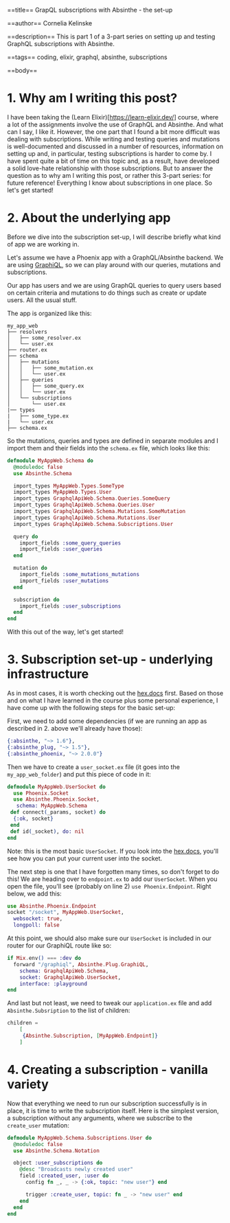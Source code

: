 ==title==
GrapQL subscriptions with Absinthe - the set-up

==author==
Cornelia Kelinske

==description==
This is part 1 of a 3-part series on setting up and testing GraphQL subscriptions with Absinthe.

==tags==
coding, elixir, graphql, absinthe, subscriptions

==body==

# 1. Why am I writing this post?

I have been taking the (Learn Elixir)[https://learn-elixir.dev/] course, where a lot of the assignments involve the use of GraphQL and Absinthe. And what can I say, I like it. However, the one part that I found a bit more difficult was dealing with subscriptions.
While writing and testing queries and mutations is well-documented and discussed in a number of resources, information on setting up and, in particular, testing subscriptions is harder to come by. I have spent quite a bit of time on this topic and, as a result, have developed a solid love-hate relationship with those subscriptions. 
But to answer the question as to why am I writing this post, or rather this 3-part series: for future reference! Everything I know about subscriptions in one place. So let's get started!


# 2. About the underlying app

Before we dive into the subscription set-up, I will describe briefly what kind of app we are working in.

Let's assume we have a Phoenix app with a GraphQL/Absinthe backend. We are using [GraphiQL](https://hexdocs.pm/absinthe_plug/Absinthe.Plug.GraphiQL.html), so we can play around with our queries, mutations and subscriptions.

Our app has users and we are using GraphQL queries to query users based on certain criteria and mutations to do things such as create or update users.
All the usual stuff.

The app is organized like this:

```
my_app_web   
├── resolvers
│   ├── some_resolver.ex 
│   └── user.ex
├── router.ex
├── schema
│   ├── mutations
│   │   ├── some_mutation.ex
│   │   └── user.ex
│   ├── queries
│   │   ├── some_query.ex
│   │   └── user.ex
│   └── subscriptions
│       └── user.ex
|── types
|   ├── some_type.ex
|   └── user.ex 
├── schema.ex

```

So the mutations, queries and types are defined in separate modules and I import them and their fields into the `schema.ex` file, which looks like this:

```elixir
defmodule MyAppWeb.Schema do
  @moduledoc false
  use Absinthe.Schema  

  import_types MyAppWeb.Types.SomeType
  import_types MyAppWeb.Types.User 
  import_types GraphqlApiWeb.Schema.Queries.SomeQuery  
  import_types GraphqlApiWeb.Schema.Queries.User  
  import_types GraphqlApiWeb.Schema.Mutations.SomeMutation
  import_types GraphqlApiWeb.Schema.Mutations.User 
  import_types GraphqlApiWeb.Schema.Subscriptions.User

  query do
    import_fields :some_query_queries   
    import_fields :user_queries   
  end

  mutation do
    import_fields :some_mutations_mutations
    import_fields :user_mutations
  end

  subscription do    
    import_fields :user_subscriptions
  end
end
```

With this out of the way, let's get started!


# 3. Subscription set-up - underlying infrastructure

As in most cases, it is worth checking out the [hex.docs](https://hexdocs.pm/absinthe/subscriptions.html) first.
Based on those and on what I have learned in the course plus some personal experience, I have come up with the following steps for the basic set-up:

First, we need to add some dependencies (if we are running an app as described in 2. above we'll already have those): 

```elixir
{:absinthe, "~> 1.6"},
{:absinthe_plug, "~> 1.5"},
{:absinthe_phoenix, "~> 2.0.0"}
```

Then we have to create a `user_socket.ex` file (it goes into the `my_app_web_folder`) and put this piece of code in it:

```elixir
defmodule MyAppWeb.UserSocket do
  use Phoenix.Socket
  use Absinthe.Phoenix.Socket,
   schema: MyAppWeb.Schema
 def connect(_params, socket) do
  {:ok, socket}
 end
 def id(_socket), do: nil
end     
```

Note: this is the most basic `UserSocket`. If you look into the [hex.docs](https://hexdocs.pm/absinthe/subscriptions.html), you'll see how you can put your current user into the socket.

The next step is one that I have forgotten many times, so don't forget to do this! We are heading over to `endpoint.ex` to add our `UserSocket`. When you open the file, you'll see (probably on line 2) `use Phoenix.Endpoint`. Right below, we add this:

```elixir
use Absinthe.Phoenix.Endpoint
socket "/socket", MyAppWeb.UserSocket,
  websocket: true,
  longpoll: false
```

At this point, we should also make sure our `UserSocket` is included in our router for our GraphiQL route like so:

```elixir
if Mix.env() === :dev do
  forward "/graphiql", Absinthe.Plug.GraphiQL,
    schema: GraphqlApiWeb.Schema,
    socket: GraphqlApiWeb.UserSocket,
    interface: :playground
end
```

And last but not least, we need to tweak our `application.ex` file and add `Absinthe.Subsription` to the list of children:

```elixir    
children =
    [
     {Absinthe.Subscription, [MyAppWeb.Endpoint]}
    ]
```

# 4. Creating a subscription - vanilla variety

Now that everything we need to run our subscription successfully is in place, it is time to write the subscription itself.
Here is the simplest version, a subscription without any arguments, where we subscribe to the `create_user` mutation:

```elixir
defmodule MyAppWeb.Schema.Subscriptions.User do
  @moduledoc false
  use Absinthe.Schema.Notation

  object :user_subscriptions do
    @desc "Broadcasts newly created user"
    field :created_user, :user do
      config fn _, _ -> {:ok, topic: "new user"} end

      trigger :create_user, topic: fn _ -> "new user" end
    end
  end
end
```











